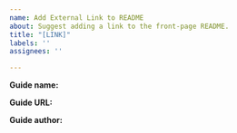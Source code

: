 ```yaml
---
name: Add External Link to README
about: Suggest adding a link to the front-page README.
title: "[LINK]"
labels: ''
assignees: ''

---
```


**Guide name:** 

**Guide URL:** 

<!-- Author is OPTIONAL: please add if it isn't obvious at the URL link what the author wants (or if it's your link...) -->
**Guide author:** 

<!-- If the official docs or Awesome Godot already cover the link contents then link might not be added, most additions should probably be added to the Reddit tutorial post or Awesome Godot instead of here where appropriate. -->
